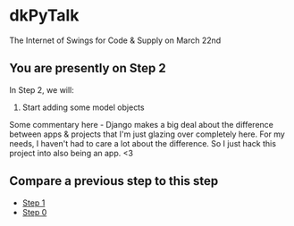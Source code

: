 # dkPyTalk
The Internet of Swings for Code &amp; Supply on March 22nd

## You are presently on Step 2
In Step 2, we will:
1. Start adding some model objects

Some commentary here - Django makes a big deal about the difference between apps & projects that I'm just glazing over completely here. For my needs, I haven't had to care a lot about the difference. So I just hack this project into also being an app. <3

## Compare a previous step to this step
* [Step 1](https://github.com/mressler/dkPyTalk/compare/step-1...step-2)
* [Step 0](https://github.com/mressler/dkPyTalk/compare/step-0...step-2)